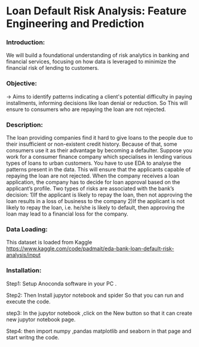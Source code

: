 # Loan Default Risk Analysis: Feature Engineering and Prediction
### Introduction:
We will build a foundational understanding of risk analytics in banking and financial services, focusing on how data is leveraged to minimize the financial risk of lending to customers.
### Objective:
-> Aims to identify patterns indicating a client's potential difficulty in paying installments, informing decisions like loan denial or reduction. So This will ensure to consumers who are repaying the loan are not rejected.

### Description:
The loan providing companies find it hard to give loans to the people due to their insufficient or non-existent credit history. Because of that, some consumers use it as their advantage by becoming a defaulter. Suppose you work for a consumer finance company which specialises in lending various types of loans to urban customers. You have to use EDA to analyse the patterns present in the data. This will ensure that the applicants capable of repaying the loan are not rejected.
When the company receives a loan application, the company has to decide for loan approval based on the applicant’s profile. Two types of risks are associated with the bank’s decision:
1)If the applicant is likely to repay the loan, then not approving the loan results in a loss of business to the company
2)If the applicant is not likely to repay the loan, i.e. he/she is likely to default, then approving the loan may lead to a financial loss for the company.

### Data Loading:
This dataset is loaded from  Kaggle https://www.kaggle.com/code/padmait/eda-bank-loan-default-risk-analysis/input

### Installation:
Step1: Setup Anoconda software in your PC .

Step2: Then Install jupytor notebook and spider So that you can run and execute the code.

step3: In the jupytor notebook ,click on the New button so that it can create new jupytor notebook page.

Step4: then import numpy ,pandas matplotlib and seaborn in that page and start writng the code.





     
